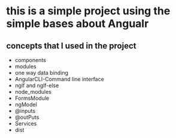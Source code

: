 # this is a simple project using the simple bases about Angualr

## concepts that I used in the project

- components
- modules
- one way data binding
- AngularCLI-Command line interface
- nglf and nglf-else
- node_modules
- FormsModule
- ngModel
- @inputs
- @outPuts
- Services
- dist
